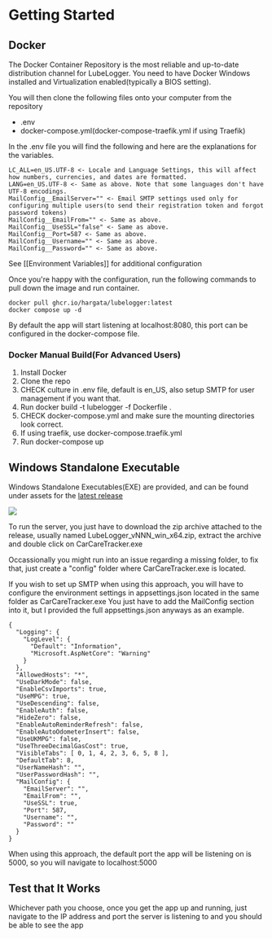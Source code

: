 # Getting Started
## Docker
The Docker Container Repository is the most reliable and up-to-date distribution channel for LubeLogger.
You need to have Docker Windows installed and Virtualization enabled(typically a BIOS setting).

You will then clone the following files onto your computer from the repository 
- .env
- docker-compose.yml(docker-compose-traefik.yml if using Traefik)

In the .env file you will find the following and here are the explanations for the variables.
```
LC_ALL=en_US.UTF-8 <- Locale and Language Settings, this will affect how numbers, currencies, and dates are formatted.
LANG=en_US.UTF-8 <- Same as above. Note that some languages don't have UTF-8 encodings.
MailConfig__EmailServer="" <- Email SMTP settings used only for configuring multiple users(to send their registration token and forgot password tokens)
MailConfig__EmailFrom="" <- Same as above.
MailConfig__UseSSL="false" <- Same as above.
MailConfig__Port=587 <- Same as above.
MailConfig__Username="" <- Same as above.
MailConfig__Password="" <- Same as above.
```

See [[Environment Variables]] for additional configuration

Once you're happy with the configuration, run the following commands to pull down the image and run container.
```
docker pull ghcr.io/hargata/lubelogger:latest
docker compose up -d
```
By default the app will start listening at localhost:8080, this port can be configured in the docker-compose file.

### Docker Manual Build(For Advanced Users)
1. Install Docker
2. Clone the repo
3. CHECK culture in .env file, default is en_US, also setup SMTP for user management if you want that.
4. Run docker build -t lubelogger -f Dockerfile .
5. CHECK docker-compose.yml and make sure the mounting directories look correct.
6. If using traefik, use docker-compose.traefik.yml
7. Run docker-compose up

## Windows Standalone Executable
Windows Standalone Executables(EXE) are provided, and can be found under assets for the [latest release](https://github.com/hargata/lubelog/releases/latest)

![](/Getting%20Started/a/image-1708657703682.png)

To run the server, you just have to download the zip archive attached to the release, usually named LubeLogger_vNNN_win_x64.zip, extract the archive and double click on CarCareTracker.exe

Occassionally you might run into an issue regarding a missing folder, to fix that, just create a "config" folder where CarCareTracker.exe is located.

If you wish to set up SMTP when using this approach, you will have to configure the environment settings in appsettings.json located in the same folder as CarCareTracker.exe
You just have to add the MailConfig section into it, but I provided the full appsettings.json anyways as an example.
```
{
  "Logging": {
    "LogLevel": {
      "Default": "Information",
      "Microsoft.AspNetCore": "Warning"
    }
  },
  "AllowedHosts": "*",
  "UseDarkMode": false,
  "EnableCsvImports": true,
  "UseMPG": true,
  "UseDescending": false,
  "EnableAuth": false,
  "HideZero": false,
  "EnableAutoReminderRefresh": false,
  "EnableAutoOdometerInsert": false,
  "UseUKMPG": false,
  "UseThreeDecimalGasCost": true,
  "VisibleTabs": [ 0, 1, 4, 2, 3, 6, 5, 8 ],
  "DefaultTab": 8,
  "UserNameHash": "",
  "UserPasswordHash": "",
  "MailConfig": {
    "EmailServer": "",
    "EmailFrom": "",
    "UseSSL": true,
    "Port": 587,
    "Username": "",
    "Password": ""
  }
}

```
When using this approach, the default port the app will be listening on is 5000, so you will navigate to localhost:5000

## Test that It Works
Whichever path you choose, once you get the app up and running, just navigate to the IP address and port the server is listening to and you should be able to see the app
